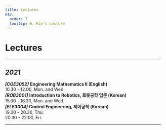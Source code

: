 ```yaml
---
title: Lectures
nav:
  order: 7
  tooltip: W. Kim's Lecture
---
```


# <i class="fas fa-chalkboard-teacher"></i> **Lectures**





***

## _2021_

**_[COE3052]_** **Engineering Mathematics II (English)**    
10.30 - 12.00, Mon. and Wed.   
**_[ROB3001]_** **Introduction to Robotics, 로봇공학 입문 (Korean)**    
15.00 - 16.30, Mon. and Wed.   
**_[ELE3004]_** **Control Engineering, 제어공학 (Korean)**    
19.00 - 20.30, Thu.     
20.30 - 22.00, Fri.   


***